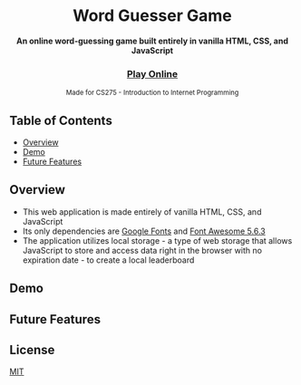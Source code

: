 <div align="center">
  <h1>Word Guesser Game</h1>
</div>
<div align="center">
  <strong>An online word-guessing game built entirely in vanilla HTML, CSS, and JavaScript</strong>
</div>
<div align="center">
  <h3>
    <a href="https://averybuehler.github.io/CS275-Final-Project/" target="_blank">
      Play Online
    </a>
  </h3>
</div>
<div align="center">
  <sub>Made for CS275 - Introduction to Internet Programming</sub>
</div>

## Table of Contents
- [Overview](#overview)
- [Demo](#demo)
- [Future Features](#future-features)

## Overview
- This web application is made entirely of vanilla HTML, CSS, and JavaScript
- Its only dependencies are [Google Fonts](https://fonts.google.com/) and [Font Awesome 5.6.3](https://fontawesome.com/)
- The application utilizes local storage - a type of web storage that allows JavaScript to store and access data right in the browser with no expiration date - to create a local leaderboard

## Demo

## Future Features

## License
[MIT](https://tldrlegal.com/license/mit-license)
